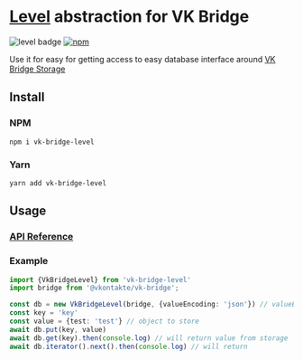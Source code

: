 # [Level](https://github.com/Level/abstract-level) abstraction for VK Bridge
![level badge](https://leveljs.org/img/badge.svg)
[![npm](https://img.shields.io/npm/v/vk-bridge-level.svg)](https://www.npmjs.com/package/vk-bridge-level)

Use it for easy for getting access to easy database interface around [VK Bridge Storage](https://dev.vk.com/ru/bridge/VKWebAppStorageGet)

## Install
### NPM
```shell
npm i vk-bridge-level
```
### Yarn
```shell
yarn add vk-bridge-level
```
## Usage

### [API Reference](https://github.com/Level/abstract-level#table-of-contents)
### Example
```ts
import {VkBridgeLevel} from 'vk-bridge-level'
import bridge from '@vkontakte/vk-bridge';

const db = new VkBridgeLevel(bridge, {valueEncoding: 'json'}) // valueEncoding will auto encode and decode your objects to json
const key = 'key'
const value = {test: 'test'} // object to store
await db.put(key, value)
await db.get(key).then(console.log) // will return value from storage
await db.iterator().next().then(console.log) // will return
```
